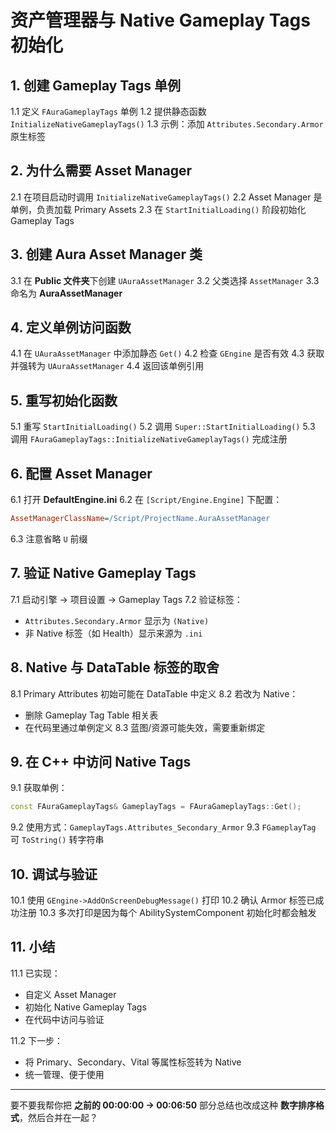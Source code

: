 # 资产管理器与 Native Gameplay Tags 初始化

## 1. 创建 Gameplay Tags 单例

1.1 定义 `FAuraGameplayTags` 单例
 1.2 提供静态函数 `InitializeNativeGameplayTags()`
 1.3 示例：添加 `Attributes.Secondary.Armor` 原生标签

## 2. 为什么需要 Asset Manager

2.1 在项目启动时调用 `InitializeNativeGameplayTags()`
 2.2 Asset Manager 是单例，负责加载 Primary Assets
 2.3 在 `StartInitialLoading()` 阶段初始化 Gameplay Tags

## 3. 创建 Aura Asset Manager 类

3.1 在 **Public 文件夹**下创建 `UAuraAssetManager`
 3.2 父类选择 `AssetManager`
 3.3 命名为 **AuraAssetManager**

## 4. 定义单例访问函数

4.1 在 `UAuraAssetManager` 中添加静态 `Get()`
 4.2 检查 `GEngine` 是否有效
 4.3 获取并强转为 `UAuraAssetManager`
 4.4 返回该单例引用

## 5. 重写初始化函数

5.1 重写 `StartInitialLoading()`
 5.2 调用 `Super::StartInitialLoading()`
 5.3 调用 `FAuraGameplayTags::InitializeNativeGameplayTags()` 完成注册

## 6. 配置 Asset Manager

6.1 打开 **DefaultEngine.ini**
 6.2 在 `[Script/Engine.Engine]` 下配置：

```ini
AssetManagerClassName=/Script/ProjectName.AuraAssetManager
```

6.3 注意省略 `U` 前缀

## 7. 验证 Native Gameplay Tags

7.1 启动引擎 → 项目设置 → Gameplay Tags
 7.2 验证标签：

- `Attributes.Secondary.Armor` 显示为 `(Native)`
- 非 Native 标签（如 Health）显示来源为 `.ini`

## 8. Native 与 DataTable 标签的取舍

8.1 Primary Attributes 初始可能在 DataTable 中定义
 8.2 若改为 Native：

- 删除 Gameplay Tag Table 相关表
- 在代码里通过单例定义
   8.3 蓝图/资源可能失效，需要重新绑定

## 9. 在 C++ 中访问 Native Tags

9.1 获取单例：

```cpp
const FAuraGameplayTags& GameplayTags = FAuraGameplayTags::Get();
```

9.2 使用方式：`GameplayTags.Attributes_Secondary_Armor`
 9.3 `FGameplayTag` 可 `ToString()` 转字符串

## 10. 调试与验证

10.1 使用 `GEngine->AddOnScreenDebugMessage()` 打印
 10.2 确认 Armor 标签已成功注册
 10.3 多次打印是因为每个 AbilitySystemComponent 初始化时都会触发

## 11. 小结

11.1 已实现：

- 自定义 Asset Manager
- 初始化 Native Gameplay Tags
- 在代码中访问与验证

11.2 下一步：

- 将 Primary、Secondary、Vital 等属性标签转为 Native
- 统一管理、便于使用

------

要不要我帮你把 **之前的 00:00:00 → 00:06:50** 部分总结也改成这种 **数字排序格式**，然后合并在一起？